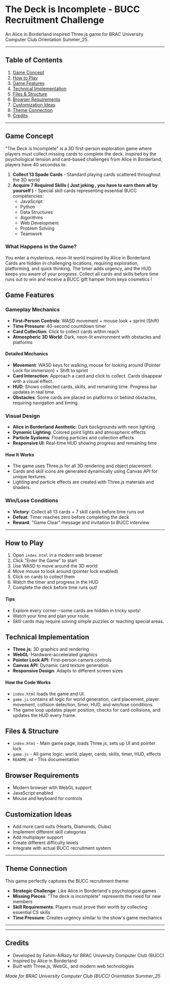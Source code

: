 # The Deck is Incomplete - BUCC Recruitment Challenge

An Alice in Borderland inspired Three.js game for BRAC University Computer Club Orientation Summer_25.

---

## Table of Contents

1. [Game Concept](#game-concept)
2. [How to Play](#how-to-play)
3. [Game Features](#game-features)
4. [Technical Implementation](#technical-implementation)
5. [Files & Structure](#files--structure)
6. [Browser Requirements](#browser-requirements)
7. [Customization Ideas](#customization-ideas)
8. [Theme Connection](#theme-connection)
9. [Credits](#credits)

---

## Game Concept

"The Deck is Incomplete" is a 3D first-person exploration game where players must collect missing cards to complete the deck. Inspired by the psychological tension and card-based challenges from Alice in Borderland, players have 40 secondss to:

1. **Collect 13 Spade Cards** - Standard playing cards scattered throughout the 3D world
2. **Acquire 7 Required Skills ( Just joking , you have to earn them all by yourself )** - Special skill cards representing essential BUCC competencies:
   - JavaScript
   - Python
   - Data Structures
   - Algorithms
   - Web Development
   - Problem Solving
   - Teamwork

### What Happens in the Game?

You enter a mysterious, neon-lit world inspired by Alice in Borderland. Cards are hidden in challenging locations, requiring exploration, platforming, and quick thinking. The timer adds urgency, and the HUD keeps you aware of your progress. Collect all cards and skills before time runs out to win and receive a BUCC gift hamper from keya cosmetics !

## Game Features

### Gameplay Mechanics

- **First-Person Controls**: WASD movement + mouse look + sprint (Shift)
- **Time Pressure**: 40-second countdown timer
- **Card Collection**: Click to collect cards within reach
- **Atmospheric 3D World**: Dark, neon-lit environment with obstacles and platforms

#### Detailed Mechanics

- **Movement**: WASD keys for walking, mouse for looking around (Pointer Lock for immersion) + Shift to sprint
- **Card Interaction**: Approach a card and click to collect. Cards disappear with a visual effect.
- **HUD**: Shows collected cards, skills, and remaining time. Progress bar updates in real time.
- **Obstacles**: Some cards are placed on platforms or behind obstacles, requiring navigation and timing.

### Visual Design

- **Alice in Borderland Aesthetic**: Dark backgrounds with neon lighting
- **Dynamic Lighting**: Colored point lights and atmospheric effects
- **Particle Systems**: Floating particles and collection effects
- **Responsive UI**: Real-time HUD showing progress and remaining time

#### How It Works

- The game uses Three.js for all 3D rendering and object placement.
- Cards and skill icons are generated dynamically using Canvas API for unique textures.
- Lighting and particle effects are created with Three.js materials and shaders.

### Win/Lose Conditions

- **Victory**: Collect all 13 cards + 7 skill cards before time runs out
- **Defeat**: Timer reaches zero before completing the deck
- **Reward**: "Game Clear" message and invitation to BUCC interview

---

## How to Play

1. Open `index.html` in a modern web browser
2. Click "Enter the Game" to start
3. Use WASD to move around the 3D world
4. Move mouse to look around (pointer lock enabled)
5. Click on cards to collect them
6. Watch the timer and progress in the HUD
7. Complete the deck before time runs out!

#### Tips

- Explore every corner—some cards are hidden in tricky spots!
- Watch your time and plan your route.
- Skill cards may require solving simple puzzles or reaching special areas.

## Technical Implementation

- **Three.js**: 3D graphics and rendering
- **WebGL**: Hardware-accelerated graphics
- **Pointer Lock API**: First-person camera controls
- **Canvas API**: Dynamic card texture generation
- **Responsive Design**: Adapts to different screen sizes

#### How the Code Works

- `index.html` loads the game and UI.
- `game.js` contains all logic for world generation, card placement, player movement, collision detection, timer, HUD, and win/lose conditions.
- The game loop updates player position, checks for card collisions, and updates the HUD every frame.

## Files & Structure

- `index.html` - Main game page, loads Three.js, sets up UI and pointer lock
- `game.js` - All game logic: world, player, cards, skills, timer, HUD, effects
- `README.md` - This documentation

## Browser Requirements

- Modern browser with WebGL support
- JavaScript enabled
- Mouse and keyboard for controls

## Customization Ideas

- Add more card suits (Hearts, Diamonds, Clubs)
- Implement different skill categories
- Add multiplayer support
- Create different difficulty levels
- Integrate with actual BUCC recruitment system

---

## Theme Connection

This game perfectly captures the BUCC recruitment theme:

- **Strategic Challenge**: Like Alice in Borderland's psychological games
- **Missing Pieces**: "The deck is incomplete" represents the need for new members
- **Skill Requirements**: Players must prove their worth by collecting essential CS skills
- **Time Pressure**: Creates urgency similar to the show's game mechanics

---

---

## Credits

- Developed by Fahim-AlRazy for BRAC University Computer Club (BUCC)
- Inspired by Alice in Borderland
- Built with Three.js, WebGL, and modern web technologies

_Made for BRAC University Computer Club (BUCC) Orientation Summer_25_

